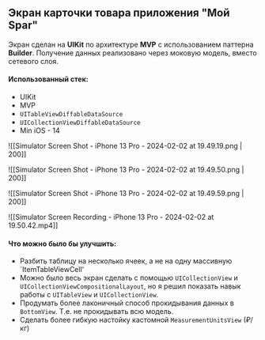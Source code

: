 

## Экран карточки товара приложения **"Мой Spar"**

Экран сделан на **UIKit** по архитектуре **MVP** с использованием паттерна **Builder**. Получение данных реализовано через моковую модель, вместо сетевого слоя.
#### Использованный стек:

- UIKit
- MVP
- `UITableViewDiffableDataSource`
- `UICollectionViewDiffableDataSource`
- Min iOS - 14

![[Simulator Screen Shot - iPhone 13 Pro - 2024-02-02 at 19.49.19.png | 200]]

![[Simulator Screen Shot - iPhone 13 Pro - 2024-02-02 at 19.49.50.png | 200]]

![[Simulator Screen Shot - iPhone 13 Pro - 2024-02-02 at 19.49.59.png | 200]]


![[Simulator Screen Recording - iPhone 13 Pro - 2024-02-02 at 19.50.42.mp4]]
#### Что можно было бы улучшить:
- Разбить  таблицу на несколько ячеек, а не на одну массивную `ItemTableViewCell'
- Можно было весь экран сделать с помощью `UICollectionView` и `UICollectionViewCompositionalLayout`, но я решил показать навык работы с `UITableView` и `UICollectionView`. 
- Продумать более лаконичный способ прокидывания данных в `BottomView`. Т.е. не прокидывать всю модель. 
- Сделать более гибкую настойку кастомной `MeasurementUnitsView` (₽/кг)